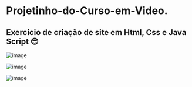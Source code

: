 # Projetinho-do-Curso-em-Video.
## Exercício de criação de site em Html, Css e Java Script 😎





![image](https://user-images.githubusercontent.com/74679398/125697979-d518f37e-4010-4c3f-b757-7a13226e122e.png)


![image](https://user-images.githubusercontent.com/74679398/125698102-02770726-62c3-4026-a314-ebd3e3ea19b2.png)


![image](https://user-images.githubusercontent.com/74679398/125698221-2a0c271d-1e8a-4e8a-99f1-5dbd1c9ed627.png)
